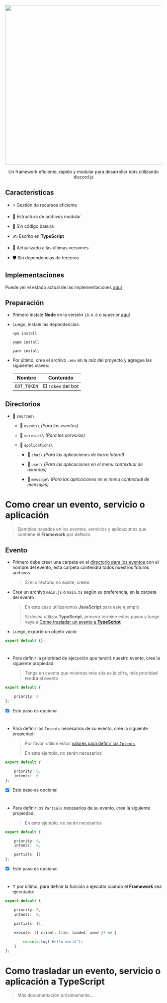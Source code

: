 <div align='center'>
    <img src='https://i.ibb.co/CKz4kQQ/logo.png' width='512' />
    <p>
        Un framework eficiente, rápido y modular para desarrollar bots utilizando discord.js
    </p>
</div>

## Características

- ⚡️ Gestión de recursos eficiente

- 🧱 Estructura de archivos modular

- 🧽 Sin código basura

- ✍ Escrito en **TypeScript**

- 🌃 Actualizado a las últimas versiones

- 🛡 Sin dependencias de terceros

## Implementaciones

Puede ver el estado actual de las implementaciones [aquí](https://themarzon.notion.site/3a93960b980b484780c38e8c9aa360e1)

## Preparación

- Primero instale **Node** en la versión ``18.6.0`` o superior [aquí](https://nodejs.org)

- Luego, instale las dependencias:
  
    ```sh-session
    npm install
    ```
    
    ```sh-session
    pnpm install
    ```

    ```sh-session
    yarn install
    ```

- Por último, cree el archivo ``.env`` en la raíz del proyecto y agregue las siguientes claves:

    | Nombre      | Contenido          |
    |-------------|--------------------|
    | `BOT_TOKEN` | El `Token` del bot |

## Directorios

- 📂 ``sources\``

    - 📂 ``events\`` _(Para los eventos)_

    - 📂 ``services\`` _(Para los servicios)_

    - 📂 ``applications\``

        - 📂 ``chat\`` _(Para las aplicaciones de barra lateral)_

        - 📂 ``user\`` _(Para las aplicaciones en el menu contextual de usuarios)_

        - 📂 ``message\`` _(Para las aplicaciones en el menu contextual de mensajes)_


# Como crear un evento, servicio o aplicación

> Ejemplos basados en los eventos, servicios y aplicaciones que contiene el **Framework** por defecto

## Evento

- Primero debe crear una carpeta en el [directorio para los eventos](https://github.com/theMarzon/Dynamoon/#Directorios) con el nombre del evento, esta carpeta contendrá todos nuestros futuros archivos

    > Si el directorio no existe, créelo

- Cree un archivo ``main.js`` o ``main.ts`` según su preferencia, en la carpeta del evento

    > En este caso utilizaremos **JavaScript** para este ejemplo
    >
    > Si desea utilizar **TypeScript**, primero termine estos pasos y luego vaya a [Como trasladar un evento a **TypeScript**]()

- Luego, exporte un objeto vacío:

```ts
export default {};
```

#

- Para definir la prioridad de ejecución que tendrá nuestro evento, cree la siguiente propiedad:

    > Tenga en cuenta que mientras más alta es la cifra, más prioridad tendrá el evento

```ts
export default {

    priority: 0
};
```

- [x] Este paso es opcional

#

- Para definir los ``Intents`` necesarios de su evento, cree la siguiente propiedad:

    > Por favor, utilicé estos [valores para definir los ``Intents``](https://discord.com/developers/docs/topics/gateway#gateway-intents)
    > 
    > En este ejemplo, no serán necesarios

```ts
export default {

    priority: 0,
    intents:  0
};
```

- [x] Este paso es opcional

#

- Para definir los ``Partials`` necesarios de su evento, cree la siguiente propiedad:

    > En este ejemplo, no serán necesarios

```ts
export default {

    priority: 0,
    intents:  0,

    partials: []
};
```

- [x] Este paso es opcional

#

- Y por último, para definir la función a ejecutar cuando el **Framework** sea ejecutado:

```ts
export default {

    priority: 0,
    intents:  0,

    partials: [],

    execute: ({ client, file, loaded, used }) => {

        console.log('Hello world');
    }
};
```

# Como trasladar un evento, servicio o aplicación a **TypeScript**

> Más documentación próximamente...
